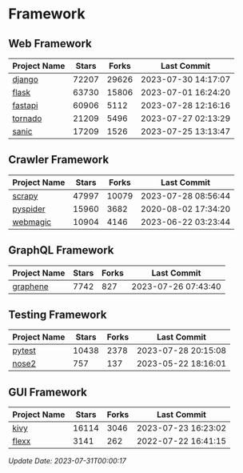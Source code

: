 # Framework

## Web Framework
| Project Name | Stars | Forks | Last Commit |
| ------------ | ----- | ----- | ----------- |
| [django](https://github.com/django/django) | 72207 | 29626 | 2023-07-30 14:17:07 |
| [flask](https://github.com/pallets/flask) | 63730 | 15806 | 2023-07-01 16:24:20 |
| [fastapi](https://github.com/tiangolo/fastapi) | 60906 | 5112 | 2023-07-28 12:16:16 |
| [tornado](https://github.com/tornadoweb/tornado) | 21209 | 5496 | 2023-07-27 02:13:29 |
| [sanic](https://github.com/sanic-org/sanic) | 17209 | 1526 | 2023-07-25 13:13:47 |

## Crawler Framework
| Project Name | Stars | Forks | Last Commit |
| ------------ | ----- | ----- | ----------- |
| [scrapy](https://github.com/scrapy/scrapy) | 47997 | 10079 | 2023-07-28 08:56:44 |
| [pyspider](https://github.com/binux/pyspider) | 15960 | 3682 | 2020-08-02 17:34:20 |
| [webmagic](https://github.com/code4craft/webmagic) | 10904 | 4146 | 2023-06-22 03:23:44 |

## GraphQL Framework
| Project Name | Stars | Forks | Last Commit |
| ------------ | ----- | ----- | ----------- |
| [graphene](https://github.com/graphql-python/graphene) | 7742 | 827 | 2023-07-26 07:43:40 |

## Testing Framework
| Project Name | Stars | Forks | Last Commit |
| ------------ | ----- | ----- | ----------- |
| [pytest](https://github.com/pytest-dev/pytest) | 10438 | 2378 | 2023-07-28 20:15:08 |
| [nose2](https://github.com/nose-devs/nose2) | 757 | 137 | 2023-05-22 18:16:01 |

## GUI Framework
| Project Name | Stars | Forks | Last Commit |
| ------------ | ----- | ----- | ----------- |
| [kivy](https://github.com/kivy/kivy) | 16114 | 3046 | 2023-07-23 16:23:02 |
| [flexx](https://github.com/flexxui/flexx) | 3141 | 262 | 2022-07-22 16:41:15 |

*Update Date: 2023-07-31T00:00:17*